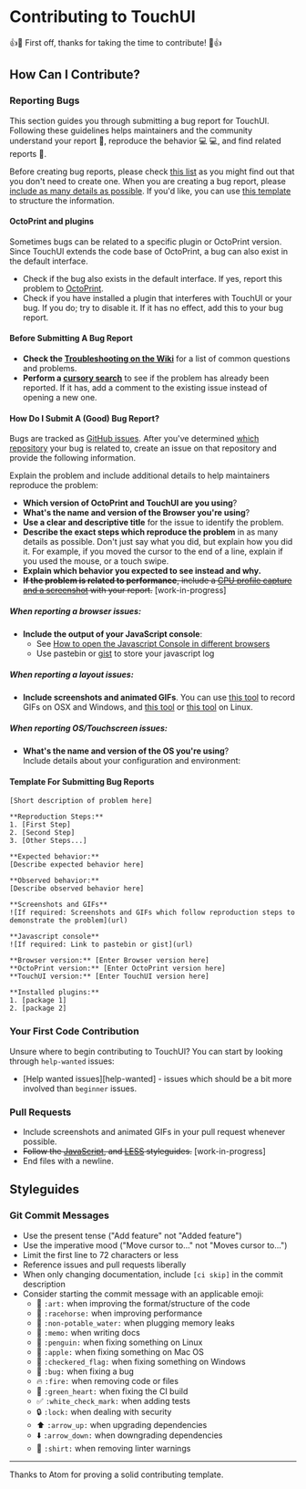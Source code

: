 # Contributing to TouchUI

:+1::tada: First off, thanks for taking the time to contribute! :tada::+1:

## How Can I Contribute?

### Reporting Bugs

This section guides you through submitting a bug report for TouchUI. Following these guidelines helps maintainers and the community understand your report :pencil:, reproduce the behavior :computer: :computer:, and find related reports :mag_right:.

Before creating bug reports, please check [this list](#before-submitting-a-bug-report) as you might find out that you don't need to create one. When you are creating a bug report, please [include as many details as possible](#how-do-i-submit-a-good-bug-report). If you'd like, you can use [this template](#template-for-submitting-bug-reports) to structure the information.

#### OctoPrint and plugins
Sometimes bugs can be related to a specific plugin or OctoPrint version. Since TouchUI extends the code base of OctoPrint, a bug can also exist in the default interface.
* Check if the bug also exists in the default interface. If yes, report this problem to [OctoPrint](https://github.com/foosel/OctoPrint).
* Check if you have installed a plugin that interferes with TouchUI or your bug. If you do; try to disable it. If it has no effect, add this to your bug report.

#### Before Submitting A Bug Report

* **Check the [Troubleshooting on the Wiki](https://github.com/BillyBlaze/OctoPrint-TouchUI/wiki/Setup:-Troubleshooting)** for a list of common questions and problems.
* **Perform a [cursory search](https://github.com/BillyBlaze/OctoPrint-TouchUI/issues?utf8=%E2%9C%93&q=)** to see if the problem has already been reported. If it has, add a comment to the existing issue instead of opening a new one.

#### How Do I Submit A (Good) Bug Report?

Bugs are tracked as [GitHub issues](https://guides.github.com/features/issues/). After you've determined [which repository](#octoprint-and-plugins) your bug is related to, create an issue on that repository and provide the following information.

Explain the problem and include additional details to help maintainers reproduce the problem:

* **Which version of OctoPrint and TouchUI are you using**?
* **What's the name and version of the Browser you're using**?
* **Use a clear and descriptive title** for the issue to identify the problem.
* **Describe the exact steps which reproduce the problem** in as many details as possible. Don't just say what you did, but explain how you did it. For example, if you moved the cursor to the end of a line, explain if you used the mouse, or a touch swipe.
* **Explain which behavior you expected to see instead and why.**
* ~~**If the problem is related to performance**, include a [CPU profile capture and a screenshot](https://atom.io/docs/latest/hacking-atom-debugging#diagnose-performance-problems-with-the-dev-tools-cpu-profiler) with your report.~~ [work-in-progress]

##### **When reporting a browser issues:**
* **Include the output of your JavaScript console**:
  * See [How to open the Javascript Console in different browsers](http://webmasters.stackexchange.com/a/77337)
  * Use pastebin or [gist](https://gist.github.com/) to store your javascript log

##### **When reporting a layout issues:**
* **Include screenshots and animated GIFs**. You can use [this tool](http://www.cockos.com/licecap/) to record GIFs on OSX and Windows, and [this tool](https://github.com/colinkeenan/silentcast) or [this tool](https://github.com/GNOME/byzanz) on Linux.

##### **When reporting OS/Touchscreen issues:**
* **What's the name and version of the OS you're using**?  
  Include details about your configuration and environment:


#### Template For Submitting Bug Reports
```
[Short description of problem here]

**Reproduction Steps:**
1. [First Step]
2. [Second Step]
3. [Other Steps...]

**Expected behavior:**
[Describe expected behavior here]

**Observed behavior:**
[Describe observed behavior here]

**Screenshots and GIFs**
![If required: Screenshots and GIFs which follow reproduction steps to demonstrate the problem](url)

**Javascript console**
![If required: Link to pastebin or gist](url)

**Browser version:** [Enter Browser version here]
**OctoPrint version:** [Enter OctoPrint version here]
**TouchUI version:** [Enter TouchUI version here]

**Installed plugins:**
1. [package 1]
2. [package 2]
```

### Your First Code Contribution

Unsure where to begin contributing to TouchUI? You can start by looking through `help-wanted` issues:

* [Help wanted issues][help-wanted] - issues which should be a bit more involved than `beginner` issues.

### Pull Requests

* Include screenshots and animated GIFs in your pull request whenever possible.
* ~~Follow the [JavaScript](https://github.com/styleguide/javascript),
  and [LESS](https://github.com/styleguide/css) styleguides.~~ [work-in-progress]
* End files with a newline.

## Styleguides

### Git Commit Messages

* Use the present tense ("Add feature" not "Added feature")
* Use the imperative mood ("Move cursor to..." not "Moves cursor to...")
* Limit the first line to 72 characters or less
* Reference issues and pull requests liberally
* When only changing documentation, include `[ci skip]` in the commit description
* Consider starting the commit message with an applicable emoji:
    * :art: `:art:` when improving the format/structure of the code
    * :racehorse: `:racehorse:` when improving performance
    * :non-potable_water: `:non-potable_water:` when plugging memory leaks
    * :memo: `:memo:` when writing docs
    * :penguin: `:penguin:` when fixing something on Linux
    * :apple: `:apple:` when fixing something on Mac OS
    * :checkered_flag: `:checkered_flag:` when fixing something on Windows
    * :bug: `:bug:` when fixing a bug
    * :fire: `:fire:` when removing code or files
    * :green_heart: `:green_heart:` when fixing the CI build
    * :white_check_mark: `:white_check_mark:` when adding tests
    * :lock: `:lock:` when dealing with security
    * :arrow_up: `:arrow_up:` when upgrading dependencies
    * :arrow_down: `:arrow_down:` when downgrading dependencies
    * :shirt: `:shirt:` when removing linter warnings

---------

Thanks to Atom for proving a solid contributing template.
